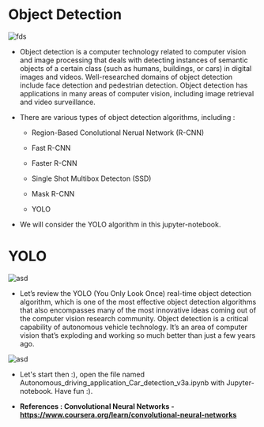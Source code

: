 # Object Detection

![fds](https://www.pyimagesearch.com/wp-content/uploads/2014/10/sliding_window_example.gif)

* Object detection is a computer technology related to computer vision and image processing that deals with detecting instances of semantic objects of a certain class (such as humans, buildings, or cars) in digital images and videos. Well-researched domains of object detection include face detection and pedestrian detection. Object detection has applications in many areas of computer vision, including image retrieval and video surveillance. 

* There are various types of object detection algorithms, including :

     * Region-Based Conolutional Nerual Network (R-CNN)
     
     * Fast R-CNN
     
     * Faster R-CNN
     
     *  Single Shot Multibox Detecton (SSD)
     
     * Mask R-CNN
     
     * YOLO
     
* We will consider the YOLO algorithm in this jupyter-notebook.


# YOLO

![asd](https://user-images.githubusercontent.com/54184905/93585081-eb911100-f9ae-11ea-8d8d-e2261acc9d7d.gif)


* Let’s review the YOLO (You Only Look Once) real-time object detection algorithm, which is one of the most effective object detection algorithms that also encompasses many of the most innovative ideas coming out of the computer vision research community. Object detection is a critical capability of autonomous vehicle technology. It’s an area of computer vision that’s exploding and working so much better than just a few years ago. 

![asd](https://user-images.githubusercontent.com/54184905/93585323-462a6d00-f9af-11ea-9f09-96cba85c9903.png)


* Let's start then :), open the file named Autonomous_driving_application_Car_detection_v3a.ipynb with Jupyter-notebook. Have fun :).


* **References : Convolutional Neural Networks - https://www.coursera.org/learn/convolutional-neural-networks**
